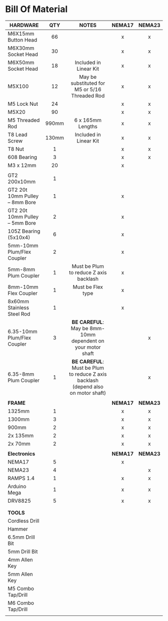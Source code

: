 # Bill Of Material

|HARDWARE       | QTY |NOTES  |NEMA17 |NEMA23|
| ------------- |:-----:| :-----: |:-----:|:-----:|
| M6X15mm Button Head| 66 |   |x|x|
| M6X30mm Socket Head| 30  |   |x|x|
| M6X50mm Socket Head| 18  |Included in Linear Kit   |x|x|
| M5X100| 12  |May be substituted for M5 or 5/16 Threaded Rod   |x|x|
| M5 Lock Nut       | 24  |                         |x|x|
| M5X20              | 90  |                         |x|x|
| M5 Threaded Rod    | 990mm |6 x 165mm Lengths      |x|x|
| T8 Lead Screw      | 130mm |Included in Linear Kit |x|x|
| T8 Nut             | 1  |                          |x|x|
| 608 Bearing        | 3  |                          |x|x|
| M3 x 12mm          | 20  |                         |x| |
|              |    |                          | | |
|GT2 200x10mm                    |  1  || | |
|GT2 20t 10mm Pulley – 8mm Bore  | 1  |                          |x||
|GT2 20t 10mm Pulley – 5mm Bore  | 2 |                          |x||
|105Z Bearing (5x10x4)           | 6  |                          |x||
|5mm-10mm Plum/Flex Coupler      | 2  |                          |x||
|5mm-8mm Plum Coupler	           | 1  |  Must be Plum to reduce Z axis backlash |x||
|8mm-10mm Flex Coupler           | 1  |Must be Flex type|x||
|8x60mm Stainless Steel Rod      | 1  |                          |x||
|6.35-10mm Plum/Flex Coupler     | 3  |**BE CAREFUL**: May be 8mm-10mm dependent on your motor shaft||x|
|6.35-8mm Plum Coupler           | 1  |**BE CAREFUL**: Must be Plum to reduce Z axis backlash (depend also on motor shaft)||x|
|              |    |                          | | |
|**FRAME**           | ||**NEMA17**|**NEMA23**|
| 1325mm       | 1  |                          |x|x|
| 1300mm       | 3  |                          |x|x|
| 900mm        | 2  |                          |x|x|
| 2x 135mm     | 2  |                          |x|x|
| 2x 70mm      | 2  |                          |x|x|
|              |    |                          | | |
|**Electronics**| |  |**NEMA17** |**NEMA23**|
| NEMA17       | 5  |                          |x| |
| NEMA23       | 4  |                          | |x|
| RAMPS 1.4    | 1  |                          |x|x|
| Arduino Mega | 1  |                          |x|x|
| DRV8825      | 5  |                          |x|x|
|              |    |                          | | |
|              |    |                          | | |
| **TOOLS**    |    |                          | | |
|Cordless Drill   |    |                          | | |
|Hammer           |    |                          | | |
|6.5mm Drill Bit  |    |                          | | |
|5mm Drill Bit    |    |                          | | |
|4mm Allen Key    |    |                          | | |
|5mm Allen Key    |    |                          | | |
|M5 Combo Tap/Drill|    |                          | | |
|M6 Combo Tap/Drill|    |                          | | |
|                  |    |                          | | |

